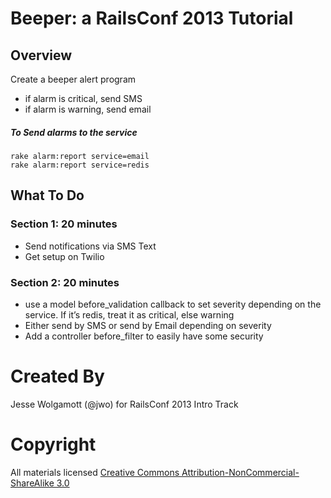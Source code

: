 Beeper: a RailsConf 2013 Tutorial
=================================

Overview
--------

Create a beeper alert program

* if alarm is critical, send SMS
* if alarm is warning, send email


##### To Send alarms to the service
```
rake alarm:report service=email
rake alarm:report service=redis
```

What To Do
---------

### Section 1: 20 minutes

* Send notifications via SMS Text
* Get setup on Twilio

### Section 2: 20 minutes

* use a model before_validation callback to set severity depending on the service. If it’s redis, treat it as critical, else warning
* Either send by SMS or send by Email depending on severity
* Add a controller before_filter to easily have some security

Created By
=========

Jesse Wolgamott (@jwo) for RailsConf 2013 Intro Track

Copyright
=========

All materials licensed [Creative Commons Attribution-NonCommercial-ShareAlike 3.0](http://creativecommons.org/licenses/by-nc-sa/3.0/)
